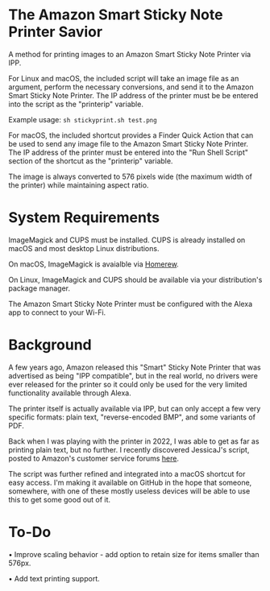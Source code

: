 # The Amazon Smart Sticky Note Printer Savior

A method for printing images to an Amazon Smart Sticky Note Printer via IPP.

For Linux and macOS, the included script will take an image file as an argument,
perform the necessary conversions, and send it to the Amazon Smart Sticky Note Printer.
The IP address of the printer must be be entered into the script as the "printerip"
variable.

Example usage: `sh stickyprint.sh test.png`

For macOS, the included shortcut provides a Finder Quick Action that can be
used to send any image file to the Amazon Smart Sticky Note Printer. The IP address of the
printer must be entered into the "Run Shell Script" section of the shortcut as the
"printerip" variable.

The image is always converted to 576 pixels wide (the maximum width of the printer)
while maintaining aspect ratio.

# System Requirements

ImageMagick and CUPS must be installed. CUPS is already installed on macOS and most
desktop Linux distributions.

On macOS, ImageMagick is avaialble via [Homerew](https://brew.sh).

On Linux, ImageMagick and CUPS should be available via your distribution's package manager.

The Amazon Smart Sticky Note Printer must be configured with the Alexa app to
connect to your Wi-Fi.

# Background

A few years ago, Amazon released this "Smart" Sticky Note Printer that was advertised as
being "IPP compatible", but in the real world, no drivers were ever released for the
printer so it could only be used for the very limited functionality available through
Alexa.

The printer itself is actually available via IPP, but can only accept a few
very specific formats: plain text, "reverse-encoded BMP", and some variants of PDF.

Back when I was playing with the printer in 2022, I was able to get as far as printing
plain text, but no further. I recently discovered JessicaJ's script, posted to Amazon's
customer service forums [here](https://www.amazonforum.com/s/question/0D56Q000084k8NgSAI/how-to-connect-using-internet-printing-protocol-from-windows).

The script was further refined and integrated into a macOS shortcut for easy access. I'm
making it available on GitHub in the hope that someone, somewhere, with one of these mostly 
useless devices will be able to use this to get some good out of it.

# To-Do

• Improve scaling behavior - add option to retain size for items smaller than 576px.

• Add text printing support.
